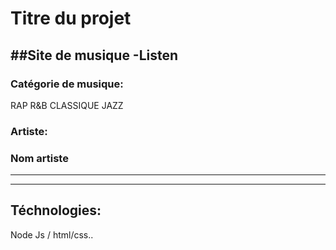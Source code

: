 
 # Titre du projet
##Site de musique -Listen
---

### Catégorie de musique:

  RAP
  R&B
  CLASSIQUE
  JAZZ
  
 ### Artiste:
### Nom artiste

---
---

 ## Téchnologies:

 Node Js / html/css..
 
